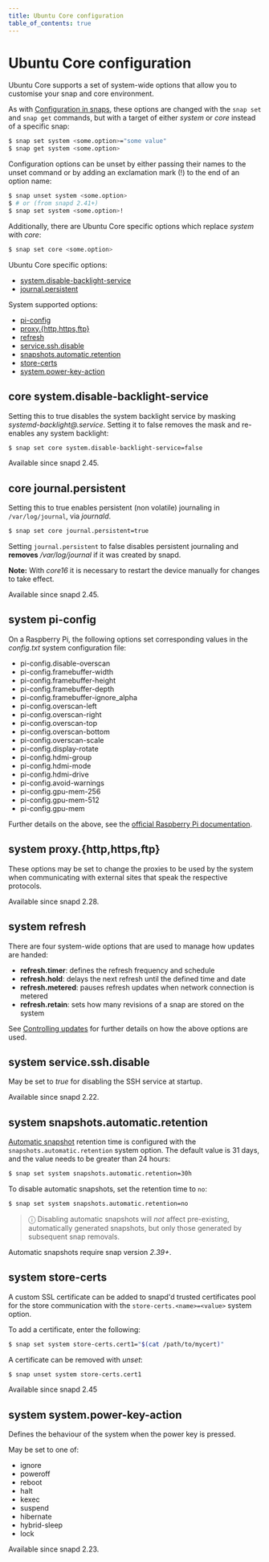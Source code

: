 ```yaml
---
title: Ubuntu Core configuration
table_of_contents: true
---
```


# Ubuntu Core configuration

Ubuntu Core supports a set of system-wide options that allow you to customise your
snap and core environment.

As with [Configuration in
snaps](https://snapcraft.io/docs/configuration-in-snaps), these options are
changed with the `snap set` and `snap get` commands, but with a target of either
*system* or *core* instead of a specific snap:

```bash
$ snap set system <some.option>="some value"
$ snap get system <some.option>
```

Configuration options can be unset by either passing their names to the unset
command or by adding an exclamation mark (!) to the end of an option name:

```bash
$ snap unset system <some.option>
$ # or (from snapd 2.41+)
$ snap set system <some.option>!
```

Additionally, there are Ubuntu Core specific options which replace
_system_ with _core_:

```bash
$ snap set core <some.option>
```

Ubuntu Core specific options:

- [system.disable-backlight-service](#disable-backlight)
- [journal.persistent](#journal-persistent)

System supported options:

- [pi-config](#heading--pi-config)
- [proxy.{http,https,ftp}](#heading--proxy)
- [refresh](#heading--refresh)
- [service.ssh.disable](#heading--ssh)
- [snapshots.automatic.retention](#heading--snapshots-automatic-retention)
- [store-certs](#heading--store-certs)
- [system.power-key-action](#heading--power-key-action)

<h2 id="heading--disable-backlight">core system.disable-backlight-service</h2>

Setting this to true disables the system backlight service by masking
_systemd-backlight@.service_. Setting it to false removes the mask and
re-enables any system backlight:

```bash
$ snap set core system.disable-backlight-service=false
```

Available since snapd 2.45.

<h2 id="heading--journal-persistent">core journal.persistent</h2>

Setting this to true enables persistent (non volatile) journaling in
`/var/log/journal`, via _journald_.

```bash
$ snap set core journal.persistent=true
```

Setting `journal.persistent` to false disables persistent journaling and
**removes** _/var/log/journal_ if it was created by snapd.

**Note:** With _core16_ it is necessary to restart the device manually for
changes to take effect.

Available since snapd 2.45.

<h2 id="heading--pi-config">system pi-config</h2>

On a Raspberry Pi, the following options set corresponding values in the
_config.txt_ system configuration file:

  * pi-config.disable-overscan
  * pi-config.framebuffer-width
  * pi-config.framebuffer-height
  * pi-config.framebuffer-depth
  * pi-config.framebuffer-ignore_alpha
  * pi-config.overscan-left
  * pi-config.overscan-right
  * pi-config.overscan-top
  * pi-config.overscan-bottom
  * pi-config.overscan-scale
  * pi-config.display-rotate
  * pi-config.hdmi-group
  * pi-config.hdmi-mode
  * pi-config.hdmi-drive
  * pi-config.avoid-warnings
  * pi-config.gpu-mem-256
  * pi-config.gpu-mem-512
  * pi-config.gpu-mem

Further details on the above, see the [official Raspberry Pi
documentation](https://www.raspberrypi.org/documentation/configuration/config-txt/).

<h2 id="heading--proxy">system proxy.{http,https,ftp}</h2>

These options may be set to change the proxies to be used by the system when
communicating with external sites that speak the respective protocols.

Available since snapd 2.28.

<h2 id="heading--refresh">system refresh</h2>

There are four system-wide options that are used to manage how updates are
handed:

- **refresh.timer**: defines the refresh frequency and schedule
- **refresh.hold**: delays the next refresh until the defined time and date
- **refresh.metered**: pauses refresh updates when network connection is metered
- **refresh.retain**: sets how many revisions of a snap are stored on the system

See [Controlling updates](https://snapcraft.io/docs/keeping-snaps-up-to-date)
for further details on how the above options are used.

<h2 id="heading--ssh">system service.ssh.disable</h2>

May be set to _true_ for disabling the SSH service at startup.

Available since snapd 2.22.

<h2 id='heading--snapshots-automatic-retention'>system snapshots.automatic.retention</h2>

[Automatic snapshot](https://snapcraft.io/docs/snapshots) retention time is
configured with the `snapshots.automatic.retention` system option. The default
value is 31 days, and the value needs to be greater than 24 hours:

```bash
$ snap set system snapshots.automatic.retention=30h
```
To disable automatic snapshots, set the retention time to `no`:

```bash
$ snap set system snapshots.automatic.retention=no
```

> ⓘ Disabling automatic snapshots will *not* affect pre-existing, automatically
> generated snapshots, but only those generated by subsequent snap removals.

Automatic snapshots require snap version _2.39+_. 

<h2 id='heading--store-certs'>system store-certs</h2>

A custom SSL certificate can be added to snapd'd trusted certificates pool for
the store communication with the `store-certs.<name>=<value>` system option.

To add a certificate, enter the following:

```bash
$ snap set system store-certs.cert1="$(cat /path/to/mycert)"
```

A certificate can be removed with _unset_:

```bash
$ snap unset system store-certs.cert1
```

Available since snapd 2.45

<h2 id='heading--power-key-action'>system system.power-key-action</h2>

Defines the behaviour of the system when the power key is pressed.

May be set to one of:

* ignore
* poweroff
* reboot
* halt
* kexec
* suspend
* hibernate
* hybrid-sleep
* lock

Available since snapd 2.23.

